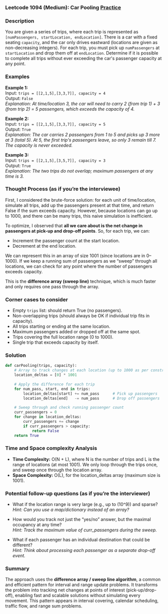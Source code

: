 ### Leetcode 1094 (Medium): Car Pooling [Practice](https://leetcode.com/problems/car-pooling)

### Description  
You are given a series of trips, where each trip is represented as `[numPassengers, startLocation, endLocation]`. There is a car with a fixed seating `capacity`, and the car only drives eastward (locations are given as non-decreasing integers). For each trip, you must pick up `numPassengers` at `startLocation` and drop them off at `endLocation`. Determine if it is possible to complete all trips without ever exceeding the car's passenger capacity at any point.

### Examples  

**Example 1:**  
Input: `trips = [[2,1,5],[3,3,7]], capacity = 4`  
Output: `False`  
*Explanation: At time/location 3, the car will need to carry 2 (from trip 1) + 3 (from trip 2) = 5 passengers, which exceeds the capacity of 4.*

**Example 2:**  
Input: `trips = [[2,1,5],[3,3,7]], capacity = 5`  
Output: `True`  
*Explanation: The car carries 2 passengers from 1 to 5 and picks up 3 more at 3 (total 5). At 5, the first trip's passengers leave, so only 3 remain till 7. The capacity is never exceeded.*

**Example 3:**  
Input: `trips = [[2,1,5],[3,5,7]], capacity = 3`  
Output: `True`  
*Explanation: The two trips do not overlap; maximum passengers at any time is 3.*

### Thought Process (as if you’re the interviewee)  
First, I considered the brute-force solution: for each unit of time/location, simulate all trips, add up the passengers present at that time, and return False if the sum exceeds capacity. However, because locations can go up to 1000, and there can be many trips, this naive simulation is inefficient.

To optimize, I observed that **all we care about is the net change in passengers at pick-up and drop-off points**. So, for each trip, we can:
- Increment the passenger count at the start location.
- Decrement at the end location.

We can represent this in an array of size 1001 (since locations are in 0–1000). If we keep a running sum of passengers as we “sweep” through all locations, we can check for any point where the number of passengers exceeds capacity.

This is the **difference array (sweep line)** technique, which is much faster and only requires one pass through the array.

### Corner cases to consider  
- Empty `trips` list: should return True (no passengers).
- Non-overlapping trips (should always be OK if individual trip fits in capacity).
- All trips starting or ending at the same location.
- Maximum passengers added or dropped off at the same spot.
- Trips covering the full location range (0 to 1000).
- Single trip that exceeds capacity by itself.

### Solution

```python
def carPooling(trips, capacity):
    # Array to track changes at each location (up to 1000 as per constraints)
    location_deltas = [0] * 1001
    
    # Apply the difference for each trip
    for num_pass, start, end in trips:
        location_deltas[start] += num_pass      # Pick up passengers
        location_deltas[end]   -= num_pass      # Drop off passengers
    
    # Sweep through and check running passenger count
    curr_passengers = 0
    for change in location_deltas:
        curr_passengers += change
        if curr_passengers > capacity:
            return False
    return True
```

### Time and Space complexity Analysis  

- **Time Complexity:** O(N + L), where N is the number of trips and L is the range of locations (at most 1001). We only loop through the trips once, and sweep once through the location array.
- **Space Complexity:** O(L), for the location_deltas array (maximum size is 1001).

### Potential follow-up questions (as if you’re the interviewer)  

- What if the location range is very large (e.g., up to \(10^9\)) and sparse?  
  *Hint: Can you use a map/dictionary instead of an array?*

- How would you track not just the “yes/no” answer, but the maximal occupancy at any time?  
  *Hint: Track the maximum value of curr_passengers during the sweep.*

- What if each passenger has an individual destination that could be different?  
  *Hint: Think about processing each passenger as a separate drop-off event.*

### Summary
The approach uses the **difference array / sweep line algorithm**, a common and efficient pattern for interval and range update problems. It transforms the problem into tracking net changes at points of interest (pick-up/drop-off), enabling fast and scalable solutions without simulating every movement. This pattern appears in interval covering, calendar scheduling, traffic flow, and range sum problems.